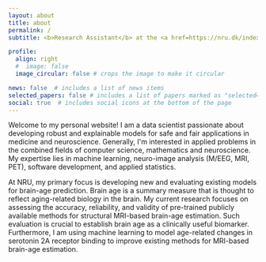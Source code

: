 ```yaml
---
layout: about
title: about
permalink: /
subtitle: <b>Research Assistant</b> at the <a href=https://nru.dk/index.php>Neruobiology Research Unit, Rigshospitalet</a> and <a href=https://ki.se/en/cns/centre-for-psychiatry-research>Centre for Psychiatry Research, Karolinska Institutet</a>

profile:
  align: right
  #  image: false
  image_circular: false # crops the image to make it circular

news: false  # includes a list of news items
selected_papers: false # includes a list of papers marked as "selected={true}"
social: true  # includes social icons at the bottom of the page
---
```


Welcome to my personal website! I am a data scientist passionate about developing robust and explainable models for safe and fair applications in medicine and neuroscience. Generally, I'm interested in applied problems in the combined fields of computer science, mathematics and neuroscience. My expertise lies in machine learning, neuro-image analysis (M/EEG, MRI, PET), software development, and applied statistics.

At NRU, my primary focus is developing new and evaluating existing models for brain-age prediction. Brain age is a summary measure that is thought to reflect aging-related biology in the brain. My current research focuses on assessing the accuracy, reliability, and validity of pre-trained publicly available methods for structural MRI-based brain-age estimation. Such evaluation is crucial to establish brain age as a clinically useful biomarker. Furthermore, I am using machine learning to model age-related changes in serotonin 2A receptor binding to improve existing methods for MRI-based brain-age estimation.
